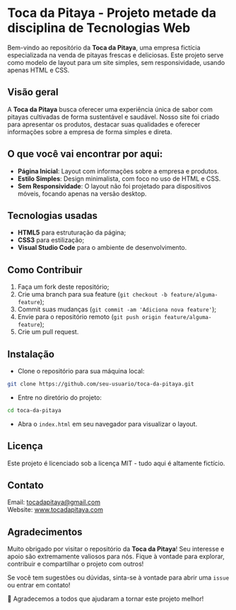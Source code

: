 # Toca da Pitaya - Projeto metade da disciplina de Tecnologias Web 

Bem-vindo ao repositório da **Toca da Pitaya**, uma empresa fictícia especializada na venda de pitayas frescas e deliciosas. Este projeto serve como modelo de layout para um site simples, sem responsividade, usando apenas HTML e CSS.

## Visão geral

A **Toca da Pitaya** busca oferecer uma experiência única de sabor com pitayas cultivadas de forma sustentável e saudável. Nosso site foi criado para apresentar os produtos, destacar suas qualidades e oferecer informações sobre a empresa de forma simples e direta.

## O que você vai encontrar por aqui:

- **Página Inicial**: Layout com informações sobre a empresa e produtos.
- **Estilo Simples**: Design minimalista, com foco no uso de HTML e CSS.
- **Sem Responsividade**: O layout não foi projetado para dispositivos móveis, focando apenas na versão desktop.

## Tecnologias usadas

- **HTML5** para estruturação da página;
- **CSS3** para estilização;
- **Visual Studio Code** para o ambiente de desenvolvimento.
  
## Como Contribuir

1. Faça um fork deste repositório;
2. Crie uma branch para sua feature (`git checkout -b feature/alguma-feature`);
3. Commit suas mudanças (`git commit -am 'Adiciona nova feature'`);
4. Envie para o repositório remoto (`git push origin feature/alguma-feature`);
5. Crie um pull request.

## Instalação

- Clone o repositório para sua máquina local:

```bash
git clone https://github.com/seu-usuario/toca-da-pitaya.git
```
- Entre no diretório do projeto:

```bash
cd toca-da-pitaya
```

- Abra o `index.html` em seu navegador para visualizar o layout.

## Licença

Este projeto é licenciado sob a licença MIT - tudo aqui é altamente fictício.

## Contato

Email: tocadapitaya@gmail.com </br>
Website: www.tocadapitaya.com

## Agradecimentos

Muito obrigado por visitar o repositório da **Toca da Pitaya**! Seu interesse e apoio são extremamente valiosos para nós. Fique à vontade para explorar, contribuir e compartilhar o projeto com outros!

Se você tem sugestões ou dúvidas, sinta-se à vontade para abrir uma ``issue`` ou entrar em contato!

🎉 Agradecemos a todos que ajudaram a tornar este projeto melhor!
